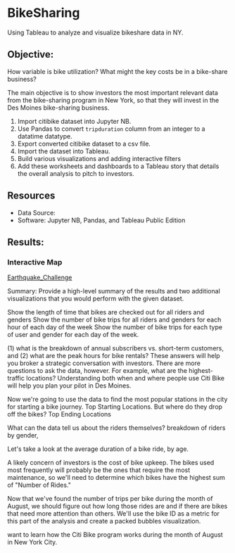 # BikeSharing
Using Tableau to analyze and visualize bikeshare data in NY. 

## Objective:
How variable is bike utilization? What might the key costs be in a bike-share business?

The main objective is to show investors the most important relevant data from the bike-sharing program in New York, so that they will invest in the Des Moines bike-sharing business.


1. Import citibike dataset into Jupyter NB. 
2. Use Pandas to convert `tripduration` column from an integer to a datatime datatype.
3. Export converted citibike dataset to a csv file. 
4. Import the dataset into Tableau.
5. Build various visualizations and adding interactive filters
6. Add these worksheets and dashboards to a Tableau story that details the overall analysis to pitch to investors.


## Resources
- Data Source: 
- Software: Jupyter NB, Pandas, and Tableau Public Edition

## Results:

### Interactive Map
<a href="https://cjstreet.github.io/Mapping_Earthquakes/Earthquake_Challenge/">Earthquake_Challenge</a>


Summary: Provide a high-level summary of the results and two additional visualizations that you would perform with the given dataset.




Show the length of time that bikes are checked out for all riders and genders
Show the number of bike trips for all riders and genders for each hour of each day of the week
Show the number of bike trips for each type of user and gender for each day of the week.




(1) what is the breakdown of annual subscribers vs. short-term customers, and (2) what are the peak hours for bike rentals? These answers will help you broker a strategic conversation with investors. There are more questions to ask the data, however. For example, what are the highest-traffic locations? Understanding both when and where people use Citi Bike will help you plan your pilot in Des Moines.

Now we're going to use the data to find the most popular stations in the city for starting a bike journey. Top Starting Locations.
But where do they drop off the bikes? Top Ending Locations

What can the data tell us about the riders themselves? breakdown of riders by gender, 

Let's take a look at the average duration of a bike ride, by age.

 
A likely concern of investors is the cost of bike upkeep. The bikes used most frequently will probably be the ones that require the most maintenance, so we'll need to determine which bikes have the highest sum of "Number of Rides."

Now that we've found the number of trips per bike during the month of August, we should figure out how long those rides are and if there are bikes that need more attention than others. We'll use the bike ID as a metric for this part of the analysis and create a packed bubbles visualization.




want to learn how the Citi Bike program works during the month of August in New York City.


